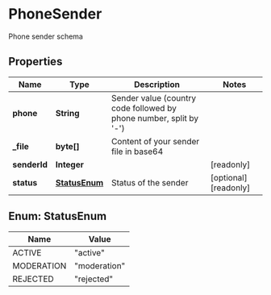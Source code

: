 

# PhoneSender

Phone sender schema

## Properties

| Name | Type | Description | Notes |
|------------ | ------------- | ------------- | -------------|
|**phone** | **String** | Sender value (country code followed by phone number, split by &#39;-&#39;) |  |
|**_file** | **byte[]** | Content of your sender file in base64 |  |
|**senderId** | **Integer** |  |  [readonly] |
|**status** | [**StatusEnum**](#StatusEnum) | Status of the sender |  [optional] [readonly] |



## Enum: StatusEnum

| Name | Value |
|---- | -----|
| ACTIVE | &quot;active&quot; |
| MODERATION | &quot;moderation&quot; |
| REJECTED | &quot;rejected&quot; |



